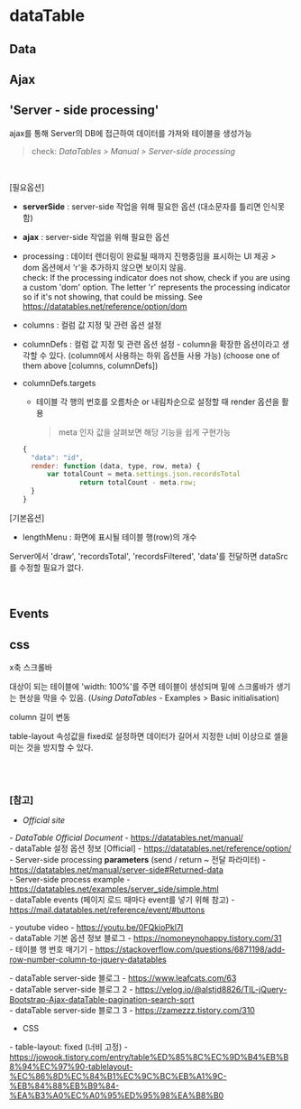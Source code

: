 # dataTable


## Data

## Ajax

## 'Server - side processing'
ajax를 통해 Server의 DB에 접근하여 데이터를 가져와 테이블을 생성가능
> check: *DataTables > Manual > Server-side processing* 


<br>

[필요옵션]
* **serverSide** : server-side 작업을 위해 필요한 옵션 (대소문자를 틀리면 인식못함)
* **ajax** : server-side 작업을 위해 필요한 옵션
* processing : 데이터 렌더링이 완료될 때까지 진행중임을 표시하는 UI 제공
  *>* dom 옵션에서 'r'을 추가하지 않으면 보이지 않음. <br>
  check: If the processing indicator does not show, check if you are using a custom 'dom' option. The letter 'r' represents the processing indicator so if it's not showing, that could be missing. See https://datatables.net/reference/option/dom
* columns : 컬럼 값 지정 및 관련 옵션 설정
* columnDefs : 컬럼 값 지정 및 관련 옵션 설정 - column을 확장한 옵션이라고 생각할 수 있다. (column에서 사용하는 하위 옵션들 사용 가능)
  (choose one of them above [columns, columnDefs])
* columnDefs.targets

  - 테이블 각 행의 번호를 오름차순 or 내림차순으로 설정할 때 render 옵션을 활용
    > meta 인자 값을 살펴보면 해당 기능을 쉽게 구현가능

  ``` javascript
  {
    "data": "id",
    render: function (data, type, row, meta) {
        var totalCount = meta.settings.json.recordsTotal
				return totalCount - meta.row;
    }
  }

  ```


[기본옵션]
* lengthMenu : 화면에 표시될 테이블 행(row)의 개수

Server에서 'draw', 'recordsTotal', 'recordsFiltered', 'data'를 전달하면 dataSrc를 수정할 필요가 없다.



<br>

## Events


## css

x축 스크롤바

대상이 되는 테이블에 'width: 100%'를 주면 테이블이 생성되며 밑에 스크롤바가 생기는 현상을 막을 수 있음. (*Using DataTables* - Examples > Basic initialisation)


column 길이 변동

table-layout 속성값을 fixed로 설정하면 데이터가 길어서 지정한 너비 이상으로 셀을 미는 것을 방지할 수 있다.


<br><br>

### [참고] <br>
  

  * *Official site*
  
  *-* *DataTable Official Document* - https://datatables.net/manual/ <br>
  *-* dataTable 설정 옵션 정보 [Official] - https://datatables.net/reference/option/ <br>
  *-* Server-side processing **parameters** (send / return ~ 전달 파라미터) - https://datatables.net/manual/server-side#Returned-data <br>
  *-* Server-side process example - https://datatables.net/examples/server_side/simple.html <br>
  *-* dataTable events (페이지 로드 때마다 event를 넣기 위해 참고) - https://mail.datatables.net/reference/event/#buttons <br>

  *-* youtube video - https://youtu.be/0FQkioPkl7I <br>
  *-* dataTable 기본 옵션 정보 블로그 - https://nomoneynohappy.tistory.com/31 <br>
  *-* 테이블 행 번호 매기기 - https://stackoverflow.com/questions/6871198/add-row-number-column-to-jquery-datatables <br>

  *-* dataTable server-side 블로그 - https://www.leafcats.com/63 <br>
  *-* dataTable server-side 블로그 2 - https://velog.io/@alstjd8826/TIL-jQuery-Bootstrap-Ajax-dataTable-pagination-search-sort <br>
  *-* dataTable server-side 블로그 3 - https://zamezzz.tistory.com/310 <br>


  * CSS
  
  *-* table-layout: fixed (너비 고정) - https://jowook.tistory.com/entry/table%ED%85%8C%EC%9D%B4%EB%B8%94%EC%97%90-tablelayout-%EC%86%8D%EC%84%B1%EC%9C%BC%EB%A1%9C-%EB%84%88%EB%B9%84-%EA%B3%A0%EC%A0%95%ED%95%98%EA%B8%B0 <br>
